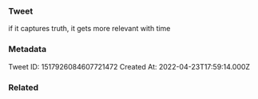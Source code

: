 ### Tweet
if it captures truth, it gets more relevant with time

### Metadata
Tweet ID: 1517926084607721472
Created At: 2022-04-23T17:59:14.000Z

### Related

